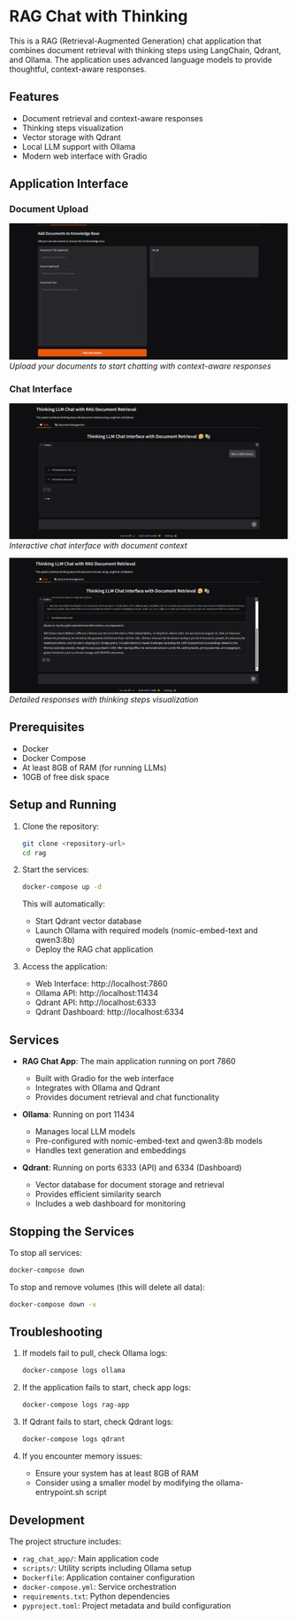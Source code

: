 # RAG Chat with Thinking

This is a RAG (Retrieval-Augmented Generation) chat application that combines document retrieval with thinking steps using LangChain, Qdrant, and Ollama. The application uses advanced language models to provide thoughtful, context-aware responses.

## Features

- Document retrieval and context-aware responses
- Thinking steps visualization
- Vector storage with Qdrant
- Local LLM support with Ollama
- Modern web interface with Gradio

## Application Interface

### Document Upload
![Document Upload Interface](img/upload-doc.png)
*Upload your documents to start chatting with context-aware responses*

### Chat Interface
![Chat Interface 1](img/chat-1.png)
*Interactive chat interface with document context*

![Chat Interface 2](img/chat-2.png)
*Detailed responses with thinking steps visualization*

## Prerequisites

- Docker
- Docker Compose
- At least 8GB of RAM (for running LLMs)
- 10GB of free disk space

## Setup and Running

1. Clone the repository:
   ```bash
   git clone <repository-url>
   cd rag
   ```

2. Start the services:
   ```bash
   docker-compose up -d
   ```

   This will automatically:
   - Start Qdrant vector database
   - Launch Ollama with required models (nomic-embed-text and qwen3:8b)
   - Deploy the RAG chat application

3. Access the application:
   - Web Interface: http://localhost:7860
   - Ollama API: http://localhost:11434
   - Qdrant API: http://localhost:6333
   - Qdrant Dashboard: http://localhost:6334

## Services

- **RAG Chat App**: The main application running on port 7860
  - Built with Gradio for the web interface
  - Integrates with Ollama and Qdrant
  - Provides document retrieval and chat functionality

- **Ollama**: Running on port 11434
  - Manages local LLM models
  - Pre-configured with nomic-embed-text and qwen3:8b models
  - Handles text generation and embeddings

- **Qdrant**: Running on ports 6333 (API) and 6334 (Dashboard)
  - Vector database for document storage and retrieval
  - Provides efficient similarity search
  - Includes a web dashboard for monitoring

## Stopping the Services

To stop all services:
```bash
docker-compose down
```

To stop and remove volumes (this will delete all data):
```bash
docker-compose down -v
```

## Troubleshooting

1. If models fail to pull, check Ollama logs:
   ```bash
   docker-compose logs ollama
   ```

2. If the application fails to start, check app logs:
   ```bash
   docker-compose logs rag-app
   ```

3. If Qdrant fails to start, check Qdrant logs:
   ```bash
   docker-compose logs qdrant
   ```

4. If you encounter memory issues:
   - Ensure your system has at least 8GB of RAM
   - Consider using a smaller model by modifying the ollama-entrypoint.sh script

## Development

The project structure includes:
- `rag_chat_app/`: Main application code
- `scripts/`: Utility scripts including Ollama setup
- `Dockerfile`: Application container configuration
- `docker-compose.yml`: Service orchestration
- `requirements.txt`: Python dependencies
- `pyproject.toml`: Project metadata and build configuration 